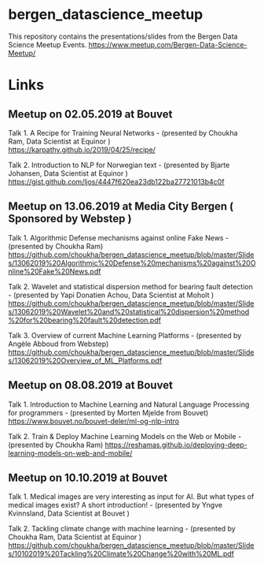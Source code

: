 # bergen_datascience_meetup
This repository contains the presentations/slides from the Bergen Data Science Meetup Events.
https://www.meetup.com/Bergen-Data-Science-Meetup/

# Links
## Meetup on 02.05.2019 at Bouvet
Talk 1. A Recipe for Training Neural Networks - (presented by Choukha Ram, Data Scientist at Equinor )
https://karpathy.github.io/2019/04/25/recipe/

Talk 2. Introduction to NLP for Norwegian text - (presented by Bjarte Johansen, Data Scientist at Equinor )
https://gist.github.com/ljos/4447f620ea23db122ba27721013b4c0f

## Meetup on 13.06.2019 at Media City Bergen ( Sponsored by Webstep )
Talk 1.  Algorithmic Defense mechanisms against online Fake News - (presented by Choukha Ram)
https://github.com/choukha/bergen_datascience_meetup/blob/master/Slides/13062019%20Algorithmic%20Defense%20mechanisms%20against%20Online%20Fake%20News.pdf

Talk 2. Wavelet and statistical dispersion method for bearing fault detection - (presented by Yapi Donatien Achou, Data Scientist at Moholt )
https://github.com/choukha/bergen_datascience_meetup/blob/master/Slides/13062019%20Wavelet%20and%20statistical%20dispersion%20method%20for%20bearing%20fault%20detection.pdf

Talk 3. Overview of current Machine Learning Platforms - (presented by Angèle Abboud from Webstep)
https://github.com/choukha/bergen_datascience_meetup/blob/master/Slides/13062019%20Overview_of_ML_Platforms.pdf

## Meetup on 08.08.2019 at Bouvet
Talk 1. Introduction to Machine Learning and Natural Language Processing for programmers - (presented by Morten Mjelde from Bouvet)
https://www.bouvet.no/bouvet-deler/ml-og-nlp-intro

Talk 2. Train & Deploy Machine Learning Models on the Web or Mobile - (presented by Choukha Ram)
https://reshamas.github.io/deploying-deep-learning-models-on-web-and-mobile/

## Meetup on 10.10.2019 at Bouvet
Talk 1. Medical images are very interesting as input for AI. But what types of medical images exist? A short introduction! - (presented by Yngve Kvinnsland, Data Scientist at Bouvet )

Talk 2. Tackling climate change with machine learning - (presented by Choukha Ram, Data Scientist at Equinor )
https://github.com/choukha/bergen_datascience_meetup/blob/master/Slides/10102019%20Tackling%20Climate%20Change%20with%20ML.pdf
